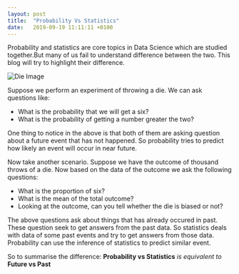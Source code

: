 ```yaml
---
layout: post
title:  "Probability Vs Statistics"
date:   2019-09-19 11:11:11 +0100
---
```

Probability and statistics are core topics in Data Science which are studied together.But many of us fail to understand difference between the two. This blog will try to highlight their difference.

![Die Image](https://previews.123rf.com/images/jackethead/jackethead1112/jackethead111200009/11675115-close-up-of-a-single-die-rolling-six-.jpg "Throwing a die experiment")

Suppose we perform an experiment of throwing a die. We can ask questions like: 

* What is the probability that we will get a six?
* What is the probability of getting a number greater the two?

One thing to notice in the above is that both of them are asking question about a future event that has not happened. So probability tries to predict how likely an event will occur in near future.

Now take another scenario. Suppose we have the outcome of thousand throws of a die. Now based on the data of the outcome we ask the following questions:

* What is the proportion of six?
* What is the mean of the total outcome?
* Looking at the outcome, can you tell whether the die is biased or not?

The above questions ask about things that has already occured in past. These question seek to get answers from the past data. So statistics deals with data of some past events and try to get answers from those data. Probability can use the inference of statistics to predict similar event.

So to summarise the difference: **Probability vs Statistics** *is equivalent to* **Future vs Past**



